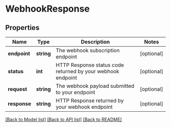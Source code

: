 # WebhookResponse

## Properties
Name | Type | Description | Notes
------------ | ------------- | ------------- | -------------
**endpoint** | **string** | The webhook subscription endpoint | [optional] 
**status** | **int** | HTTP Response status code returned by your webhook endpoint | [optional] 
**request** | **string** | The webhook payload submitted to your endpoint | [optional] 
**response** | **string** | HTTP Response returned by your webhook endpoint | [optional] 

[[Back to Model list]](../../README.md#documentation-for-models) [[Back to API list]](../../README.md#documentation-for-api-endpoints) [[Back to README]](../../README.md)

